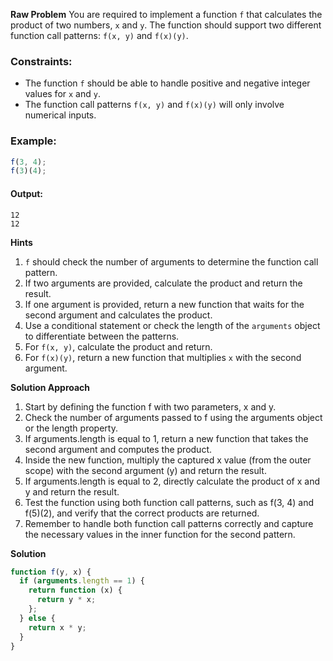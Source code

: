 **Raw Problem**
You are required to implement a function `f` that calculates the product of two numbers, `x` and `y`. The function should support two different function call patterns: `f(x, y)` and `f(x)(y)`.

### Constraints:

- The function `f` should be able to handle positive and negative integer values for `x` and `y`.
- The function call patterns `f(x, y)` and `f(x)(y)` will only involve numerical inputs.

### Example:

```javascript
f(3, 4);
f(3)(4);
```

#### Output:

```
12
12
```

**Hints**

1. `f` should check the number of arguments to determine the function call pattern.
2. If two arguments are provided, calculate the product and return the result.
3. If one argument is provided, return a new function that waits for the second argument and calculates the product.
4. Use a conditional statement or check the length of the `arguments` object to differentiate between the patterns.
5. For `f(x, y)`, calculate the product and return.
6. For `f(x)(y)`, return a new function that multiplies `x` with the second argument.

**Solution Approach**

1.  Start by defining the function f with two parameters, x and y.
2.  Check the number of arguments passed to f using the arguments object or the length property.
3.  If arguments.length is equal to 1, return a new function that takes the second argument and computes the product.
4.  Inside the new function, multiply the captured x value (from the outer scope) with the second argument (y) and return the result.
5.  If arguments.length is equal to 2, directly calculate the product of x and y and return the result.
6.  Test the function using both function call patterns, such as f(3, 4) and f(5)(2), and verify that the correct products are returned.
7.  Remember to handle both function call patterns correctly and capture the necessary values in the inner function for the second pattern.

**Solution**

```javascript
function f(y, x) {
  if (arguments.length == 1) {
    return function (x) {
      return y * x;
    };
  } else {
    return x * y;
  }
}
```
